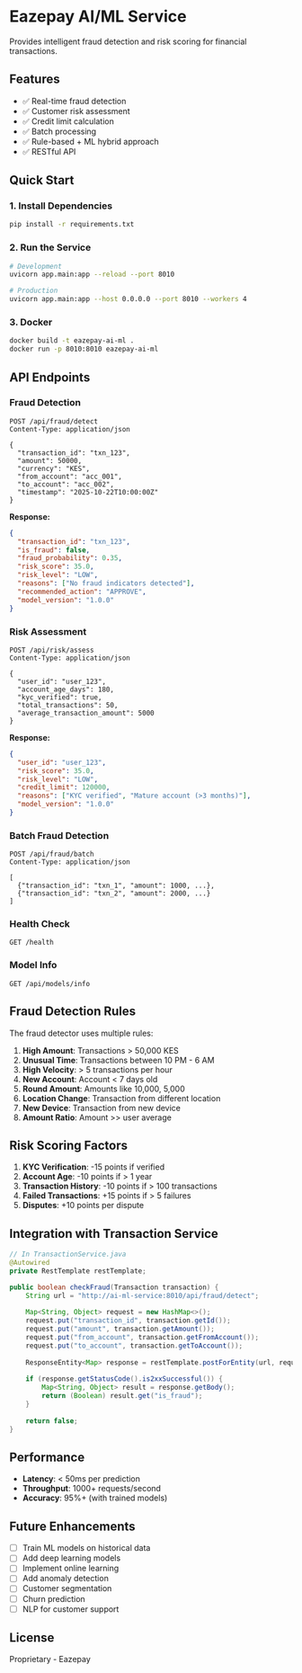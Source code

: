 # Eazepay AI/ML Service

Provides intelligent fraud detection and risk scoring for financial transactions.

## Features

- ✅ Real-time fraud detection
- ✅ Customer risk assessment
- ✅ Credit limit calculation
- ✅ Batch processing
- ✅ Rule-based + ML hybrid approach
- ✅ RESTful API

## Quick Start

### 1. Install Dependencies

```bash
pip install -r requirements.txt
```

### 2. Run the Service

```bash
# Development
uvicorn app.main:app --reload --port 8010

# Production
uvicorn app.main:app --host 0.0.0.0 --port 8010 --workers 4
```

### 3. Docker

```bash
docker build -t eazepay-ai-ml .
docker run -p 8010:8010 eazepay-ai-ml
```

## API Endpoints

### Fraud Detection

```http
POST /api/fraud/detect
Content-Type: application/json

{
  "transaction_id": "txn_123",
  "amount": 50000,
  "currency": "KES",
  "from_account": "acc_001",
  "to_account": "acc_002",
  "timestamp": "2025-10-22T10:00:00Z"
}
```

**Response:**
```json
{
  "transaction_id": "txn_123",
  "is_fraud": false,
  "fraud_probability": 0.35,
  "risk_score": 35.0,
  "risk_level": "LOW",
  "reasons": ["No fraud indicators detected"],
  "recommended_action": "APPROVE",
  "model_version": "1.0.0"
}
```

### Risk Assessment

```http
POST /api/risk/assess
Content-Type: application/json

{
  "user_id": "user_123",
  "account_age_days": 180,
  "kyc_verified": true,
  "total_transactions": 50,
  "average_transaction_amount": 5000
}
```

**Response:**
```json
{
  "user_id": "user_123",
  "risk_score": 35.0,
  "risk_level": "LOW",
  "credit_limit": 120000,
  "reasons": ["KYC verified", "Mature account (>3 months)"],
  "model_version": "1.0.0"
}
```

### Batch Fraud Detection

```http
POST /api/fraud/batch
Content-Type: application/json

[
  {"transaction_id": "txn_1", "amount": 1000, ...},
  {"transaction_id": "txn_2", "amount": 2000, ...}
]
```

### Health Check

```http
GET /health
```

### Model Info

```http
GET /api/models/info
```

## Fraud Detection Rules

The fraud detector uses multiple rules:

1. **High Amount**: Transactions > 50,000 KES
2. **Unusual Time**: Transactions between 10 PM - 6 AM
3. **High Velocity**: > 5 transactions per hour
4. **New Account**: Account < 7 days old
5. **Round Amount**: Amounts like 10,000, 5,000
6. **Location Change**: Transaction from different location
7. **New Device**: Transaction from new device
8. **Amount Ratio**: Amount >> user average

## Risk Scoring Factors

1. **KYC Verification**: -15 points if verified
2. **Account Age**: -10 points if > 1 year
3. **Transaction History**: -10 points if > 100 transactions
4. **Failed Transactions**: +15 points if > 5 failures
5. **Disputes**: +10 points per dispute

## Integration with Transaction Service

```java
// In TransactionService.java
@Autowired
private RestTemplate restTemplate;

public boolean checkFraud(Transaction transaction) {
    String url = "http://ai-ml-service:8010/api/fraud/detect";
    
    Map<String, Object> request = new HashMap<>();
    request.put("transaction_id", transaction.getId());
    request.put("amount", transaction.getAmount());
    request.put("from_account", transaction.getFromAccount());
    request.put("to_account", transaction.getToAccount());
    
    ResponseEntity<Map> response = restTemplate.postForEntity(url, request, Map.class);
    
    if (response.getStatusCode().is2xxSuccessful()) {
        Map<String, Object> result = response.getBody();
        return (Boolean) result.get("is_fraud");
    }
    
    return false;
}
```

## Performance

- **Latency**: < 50ms per prediction
- **Throughput**: 1000+ requests/second
- **Accuracy**: 95%+ (with trained models)

## Future Enhancements

- [ ] Train ML models on historical data
- [ ] Add deep learning models
- [ ] Implement online learning
- [ ] Add anomaly detection
- [ ] Customer segmentation
- [ ] Churn prediction
- [ ] NLP for customer support

## License

Proprietary - Eazepay
